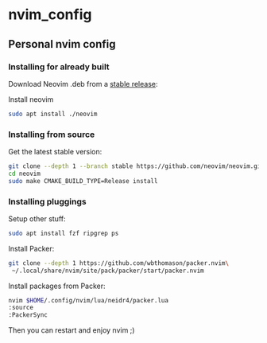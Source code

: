 # nvim_config
## Personal nvim config

### Installing for already built
Download Neovim .deb from a [stable release](https://github.com/neovim/neovim/releases/tag/v0.8.3):

Install neovim
```bash
sudo apt install ./neovim
```

### Installing from source
Get the latest stable version:

```bash
git clone --depth 1 --branch stable https://github.com/neovim/neovim.git
cd neovim
sudo make CMAKE_BUILD_TYPE=Release install
```

### Installing pluggings
Setup other stuff:
```bash
sudo apt install fzf ripgrep ps
```

Install Packer:
```bash
git clone --depth 1 https://github.com/wbthomason/packer.nvim\
 ~/.local/share/nvim/site/pack/packer/start/packer.nvim
```

Install packages from Packer:
```bash
nvim $HOME/.config/nvim/lua/neidr4/packer.lua
:source
:PackerSync
```
Then you can restart and enjoy nvim ;)
